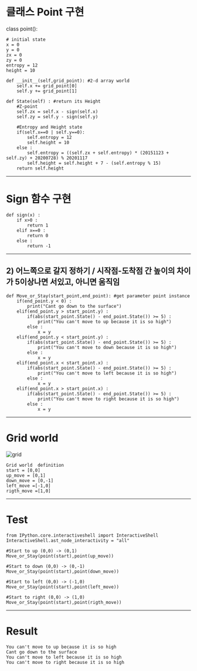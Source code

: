# 클래스 Point 구현

class point():
    
    # initial state
    x = 0
    y = 0
    zx = 0
    zy = 0
    entropy = 12
    height = 10 

    def __init__(self,grid_point): #2-d array world
        self.x += grid_point[0]
        self.y += grid_point[1]

    def State(self) : #return its Height 
        #Z-point
        self.zx = self.x - sign(self.x)
        self.zy = self.y - sign(self.y)
        
        #Entropy and Height state
        if(self.x==0 | self.y==0):
            self.entropy = 12
            self.height = 10
        else :
            self.entropy = ((self.zx + self.entropy) * (20151123 + self.zy) + 20200728) % 20201117
            self.height = self.height + 7 - (self.entropy % 15)
        return self.height
---
# Sign 함수 구현

    def sign(x) :
        if x>0 :
            return 1
        elif x==0 :
            return 0
        else :
            return -1
---
## 2) 어느쪽으로 갈지 정하기 / 시작점-도착점 간 높이의 차이가 5이상나면 서있고, 아니면 움직임 

    def Move_or_Stay(start_point,end_point): #get parameter point instance
        if(end_point.y < 0) :
            print("Cant go down to the surface")
        elif(end_point.y > start_point.y) : 
            if(abs(start_point.State() - end_point.State()) >= 5) :
                print("You can't move to up because it is so high")
            else :
                x = y
        elif(end_point.y < start_point.y) : 
            if(abs(start_point.State() - end_point.State()) >= 5) :
                print("You can't move to down because it is so high")
            else :
                x = y
        elif(end_point.x < start_point.x) : 
            if(abs(start_point.State() - end_point.State()) >= 5) :
                print("You can't move to left because it is so high")
            else :
                x = y
        elif(end_point.x > start_point.x) : 
            if(abs(start_point.State() - end_point.State()) >= 5) :
                print("You can't move to right because it is so high")
            else :
                x = y
---
# Grid world 


![grid](https://user-images.githubusercontent.com/74387174/100055075-9f5ac500-2e66-11eb-9197-56fd5336b557.PNG)

    Grid world  definition
    start = [0,0]
    up_move = [0,1]
    down_move = [0,-1]
    left_move =[-1,0]
    rigth_move =[1,0]
---   
# Test
    from IPython.core.interactiveshell import InteractiveShell
    InteractiveShell.ast_node_interactivity = "all"

    #Start to up (0,0) -> (0,1)
    Move_or_Stay(point(start),point(up_move))

    #Start to down (0,0) -> (0,-1)
    Move_or_Stay(point(start),point(down_move))

    #Start to left (0,0) -> (-1,0)
    Move_or_Stay(point(start),point(left_move))

    #Start to right (0,0) -> (1,0)
    Move_or_Stay(point(start),point(rigth_move))
---    
# Result
 
    You can't move to up because it is so high
    Cant go down to the surface
    You can't move to left because it is so high
    You can't move to right because it is so high
